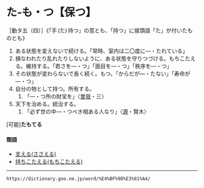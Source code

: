 # た‐も・つ【保つ】

［動タ五（四）］《「手 (た) 持つ」の意とも、「持つ」に接頭語「た」が付いたものとも》
1.  ある状態を変えないで続ける。「常時、室内は二〇度に―・たれている」
2.  損なわれたり乱れたりしないように、ある状態を守りつづける。もちこたえる。維持する。「若さを―・つ」「面目を―・つ」「秩序を―・つ」
3.  その状態が変わらないで長く続く。もつ。「からだが―・たない」「寿命が―・つ」
4.  自分の物として持つ。所有する。    
    1.  「―・つ所の財宝を」〈[曽我](https://dictionary.goo.ne.jp/word/%E6%9B%BD%E6%88%91%E7%89%A9%E8%AA%9E/#jn-129856)・三〉
5.  天下を治める。統治する。    
    1.  「必ず世の中―・つべき相ある人なり」〈[源](https://dictionary.goo.ne.jp/word/%E6%BA%90%E6%B0%8F%E7%89%A9%E8%AA%9E/#jn-69890)・賢木〉
        

\[可能\]**たもてる**

#### 類語

-   [支える(ささえる)](https://dictionary.goo.ne.jp/word/%E6%94%AF%E3%81%88%E3%82%8B_%28%E3%81%95%E3%81%95%E3%81%88%E3%82%8B%29/#jn-87447)
-   [持ちこたえる(もちこたえる)](https://dictionary.goo.ne.jp/word/%E6%8C%81%E3%81%A1%E5%A0%AA%E3%81%88%E3%82%8B/#jn-219302)

---
`https://dictionary.goo.ne.jp/word/%E4%BF%9D%E3%81%A4/`